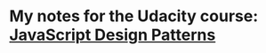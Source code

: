 # My notes for the Udacity course: [JavaScript Design Patterns](https://classroom.udacity.com/courses/ud989)
